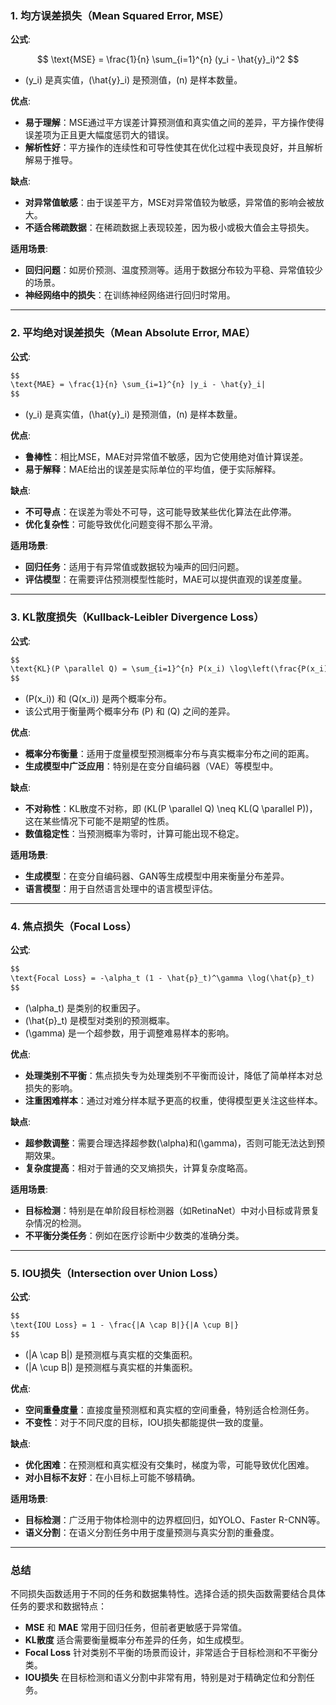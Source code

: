 ### 1. 均方误差损失（Mean Squared Error, MSE）

**公式**: 


$$
\text{MSE} = \frac{1}{n} \sum_{i=1}^{n} (y_i - \hat{y}_i)^2
$$


- \(y_i\) 是真实值，\(\hat{y}_i\) 是预测值，\(n\) 是样本数量。

**优点**:
- **易于理解**：MSE通过平方误差计算预测值和真实值之间的差异，平方操作使得误差项为正且更大幅度惩罚大的错误。
- **解析性好**：平方操作的连续性和可导性使其在优化过程中表现良好，并且解析解易于推导。

**缺点**:
- **对异常值敏感**：由于误差平方，MSE对异常值较为敏感，异常值的影响会被放大。
- **不适合稀疏数据**：在稀疏数据上表现较差，因为极小或极大值会主导损失。

**适用场景**:
- **回归问题**：如房价预测、温度预测等。适用于数据分布较为平稳、异常值较少的场景。
- **神经网络中的损失**：在训练神经网络进行回归时常用。

---

### 2. 平均绝对误差损失（Mean Absolute Error, MAE）

**公式**: 

```markdown
$$
\text{MAE} = \frac{1}{n} \sum_{i=1}^{n} |y_i - \hat{y}_i|
$$
```

- \(y_i\) 是真实值，\(\hat{y}_i\) 是预测值，\(n\) 是样本数量。

**优点**:
- **鲁棒性**：相比MSE，MAE对异常值不敏感，因为它使用绝对值计算误差。
- **易于解释**：MAE给出的误差是实际单位的平均值，便于实际解释。

**缺点**:
- **不可导点**：在误差为零处不可导，这可能导致某些优化算法在此停滞。
- **优化复杂性**：可能导致优化问题变得不那么平滑。

**适用场景**:
- **回归任务**：适用于有异常值或数据较为噪声的回归问题。
- **评估模型**：在需要评估预测模型性能时，MAE可以提供直观的误差度量。

---

### 3. KL散度损失（Kullback-Leibler Divergence Loss）

**公式**:

```markdown
$$
\text{KL}(P \parallel Q) = \sum_{i=1}^{n} P(x_i) \log\left(\frac{P(x_i)}{Q(x_i)}\right)
$$
```

- \(P(x_i)\) 和 \(Q(x_i)\) 是两个概率分布。
- 该公式用于衡量两个概率分布 \(P\) 和 \(Q\) 之间的差异。

**优点**:
- **概率分布衡量**：适用于度量模型预测概率分布与真实概率分布之间的距离。
- **生成模型中广泛应用**：特别是在变分自编码器（VAE）等模型中。

**缺点**:
- **不对称性**：KL散度不对称，即 \(KL(P \parallel Q) \neq KL(Q \parallel P)\)，这在某些情况下可能不是期望的性质。
- **数值稳定性**：当预测概率为零时，计算可能出现不稳定。

**适用场景**:
- **生成模型**：在变分自编码器、GAN等生成模型中用来衡量分布差异。
- **语言模型**：用于自然语言处理中的语言模型评估。

---

### 4. 焦点损失（Focal Loss）

**公式**:

```markdown
$$
\text{Focal Loss} = -\alpha_t (1 - \hat{p}_t)^\gamma \log(\hat{p}_t)
$$
```

- \(\alpha_t\) 是类别的权重因子。
- \(\hat{p}_t\) 是模型对类别的预测概率。
- \(\gamma\) 是一个超参数，用于调整难易样本的影响。

**优点**:
- **处理类别不平衡**：焦点损失专为处理类别不平衡而设计，降低了简单样本对总损失的影响。
- **注重困难样本**：通过对难分样本赋予更高的权重，使得模型更关注这些样本。

**缺点**:
- **超参数调整**：需要合理选择超参数\(\alpha\)和\(\gamma\)，否则可能无法达到预期效果。
- **复杂度提高**：相对于普通的交叉熵损失，计算复杂度略高。

**适用场景**:
- **目标检测**：特别是在单阶段目标检测器（如RetinaNet）中对小目标或背景复杂情况的检测。
- **不平衡分类任务**：例如在医疗诊断中少数类的准确分类。

---

### 5. IOU损失（Intersection over Union Loss）

**公式**:

```markdown
$$
\text{IOU Loss} = 1 - \frac{|A \cap B|}{|A \cup B|}
$$
```

- \(|A \cap B|\) 是预测框与真实框的交集面积。
- \(|A \cup B|\) 是预测框与真实框的并集面积。

**优点**:
- **空间重叠度量**：直接度量预测框和真实框的空间重叠，特别适合检测任务。
- **不变性**：对于不同尺度的目标，IOU损失都能提供一致的度量。

**缺点**:
- **优化困难**：在预测框和真实框没有交集时，梯度为零，可能导致优化困难。
- **对小目标不友好**：在小目标上可能不够精确。

**适用场景**:
- **目标检测**：广泛用于物体检测中的边界框回归，如YOLO、Faster R-CNN等。
- **语义分割**：在语义分割任务中用于度量预测与真实分割的重叠度。

---

### 总结

不同损失函数适用于不同的任务和数据集特性。选择合适的损失函数需要结合具体任务的要求和数据特点：

- **MSE** 和 **MAE** 常用于回归任务，但前者更敏感于异常值。
- **KL散度** 适合需要衡量概率分布差异的任务，如生成模型。
- **Focal Loss** 针对类别不平衡的场景而设计，非常适合于目标检测和不平衡分类。
- **IOU损失** 在目标检测和语义分割中非常有用，特别是对于精确定位和分割任务。
